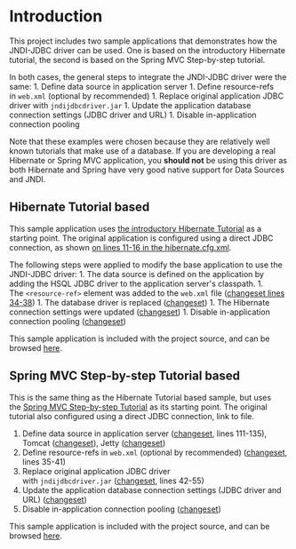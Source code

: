 Introduction
============

This project includes two sample applications that demonstrates how the JNDI-JDBC driver can be used. One is based on the introductory Hibernate tutorial, the second is based on the Spring MVC Step-by-step tutorial.

In both cases, the general steps to integrate the JNDI-JDBC driver were the same: 1. Define data source in application server 1. Define resource-refs in `web.xml` (optional by recommended) 1. Replace original application JDBC driver with `jndijdbcdriver.jar` 1. Update the application database connection settings (JDBC driver and URL) 1. Disable in-application connection pooling

Note that these examples were chosen because they are relatively well known tutorials that make use of a database. If you are developing a real Hibernate or Spring MVC application, you **should not** be using this driver as both Hibernate and Spring have very good native support for Data Sources and JNDI.

Hibernate Tutorial based
------------------------

This sample application uses [the introductory Hibernate Tutorial](http://docs.jboss.org/hibernate/stable/core/reference/en/html_single/#tutorial) as a starting point. The original application is configured using a direct JDBC connection, as shown [on lines 11-16 in the hibernate.cfg.xml](http://code.google.com/p/jndidatasourcejdbcdriver/source/browse/hibernate-tutorial-war/src/main/resources/hibernate.cfg.xml?spec=svn5935cfcc497209da18374d14a54ae7c16d80e1f1&r=5935cfcc497209da18374d14a54ae7c16d80e1f1#10).

The following steps were applied to modify the base application to use the JNDI-JDBC driver: 1. The data source is defined on the application by adding the HSQL JDBC driver to the application server's classpath. 1. The `<resource-ref>` element was added to the `web.xml` file ([changeset lines 34-38](http://code.google.com/p/jndidatasourcejdbcdriver/source/diff?spec=svnfca6dbb2e8a128357264df3fc45876ace294ce01&r=fca6dbb2e8a128357264df3fc45876ace294ce01&format=side&path=/hibernate-tutorial-war/src/main/webapp/WEB-INF/web.xml)) 1. The database driver is replaced ([changeset](http://code.google.com/p/jndidatasourcejdbcdriver/source/diff?spec=svnfca6dbb2e8a128357264df3fc45876ace294ce01&r=fca6dbb2e8a128357264df3fc45876ace294ce01&format=side&path=/hibernate-tutorial-war/pom.xml)) 1. The Hibernate connection settings were updated ([changeset](http://code.google.com/p/jndidatasourcejdbcdriver/source/diff?spec=svnfca6dbb2e8a128357264df3fc45876ace294ce01&r=fca6dbb2e8a128357264df3fc45876ace294ce01&format=side&path=/hibernate-tutorial-war/src/main/resources/hibernate.cfg.xml)) 1. Disable in-application connection pooling ([changeset](http://code.google.com/p/jndidatasourcejdbcdriver/source/diff?spec=svn197a87465ffaba2e0a10969de2a33a43aa56e6c4&r=197a87465ffaba2e0a10969de2a33a43aa56e6c4&format=side&path=/hibernate-tutorial-war/src/main/resources/hibernate.cfg.xml))

This sample application is included with the project source, and can be browsed [here](http://code.google.com/p/jndidatasourcejdbcdriver/source/browse/hibernate-tutorial-war/).

Spring MVC Step-by-step Tutorial based
--------------------------------------

This is the same thing as the Hibernate Tutorial based sample, but uses the [Spring MVC Step-by-step Tutorial](http://static.springsource.org/docs/Spring-MVC-step-by-step/) as its starting point. The original tutorial also configured using a direct JDBC connection, link to file.

1.  Define data source in application server ([changeset](http://code.google.com/p/jndidatasourcejdbcdriver/source/diff?spec=svn839a3ac42f81ca7552275ecb1da7f56dd8515bbd&r=839a3ac42f81ca7552275ecb1da7f56dd8515bbd&format=side&path=/springmvc-stepbystep-war/pom.xml), lines 111-135), Tomcat ([changeset](http://code.google.com/p/jndidatasourcejdbcdriver/source/diff?spec=svn839a3ac42f81ca7552275ecb1da7f56dd8515bbd&r=839a3ac42f81ca7552275ecb1da7f56dd8515bbd&format=side&path=/springmvc-stepbystep-war/src/main/webapp/META-INF/context.xml)), Jetty ([changeset](http://code.google.com/p/jndidatasourcejdbcdriver/source/diff?spec=svn839a3ac42f81ca7552275ecb1da7f56dd8515bbd&r=839a3ac42f81ca7552275ecb1da7f56dd8515bbd&format=side&path=/springmvc-stepbystep-war/src/main/webapp/WEB-INF/jetty-env.xml))
2.  Define resource-refs in `web.xml` (optional by recommended) ([changeset](http://code.google.com/p/jndidatasourcejdbcdriver/source/diff?spec=svn839a3ac42f81ca7552275ecb1da7f56dd8515bbd&r=839a3ac42f81ca7552275ecb1da7f56dd8515bbd&format=side&path=/springmvc-stepbystep-war/src/main/webapp/WEB-INF/web.xml), lines 35-41)
3.  Replace original application JDBC driver with `jndijdbcdriver.jar` ([changeset](http://code.google.com/p/jndidatasourcejdbcdriver/source/diff?spec=svn839a3ac42f81ca7552275ecb1da7f56dd8515bbd&r=839a3ac42f81ca7552275ecb1da7f56dd8515bbd&format=side&path=/springmvc-stepbystep-war/pom.xml), lines 42-55)
4.  Update the application database connection settings (JDBC driver and URL) ([changeset](http://code.google.com/p/jndidatasourcejdbcdriver/source/diff?spec=svn839a3ac42f81ca7552275ecb1da7f56dd8515bbd&r=839a3ac42f81ca7552275ecb1da7f56dd8515bbd&format=side&path=/springmvc-stepbystep-war/src/main/resources/jdbc.properties))
5.  Disable in-application connection pooling ([changeset](http://code.google.com/p/jndidatasourcejdbcdriver/source/diff?spec=svn9d22ec39084a6434b0c432cf7e7b93ba4b668806&r=9d22ec39084a6434b0c432cf7e7b93ba4b668806&format=side&path=/springmvc-stepbystep-war/src/main/webapp/WEB-INF/applicationContext.xml))

This sample application is included with the project source, and can be browsed [here](http://code.google.com/p/jndidatasourcejdbcdriver/source/browse/springmvc-stepbystep-war/).
